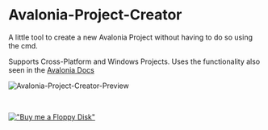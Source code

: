 # Avalonia-Project-Creator
A little tool to create a new Avalonia Project without having to do so using the cmd.

Supports Cross-Platform and Windows Projects.
Uses the functionality also seen in the [Avalonia Docs](https://docs.avaloniaui.net/)

![Avalonia-Project-Creator-Preview](https://github.com/Der-Floh/Avalonia-Project-Creator/assets/65826571/96a68856-4076-4e7b-b7f5-782438113f7e)

<br/>

[!["Buy me a Floppy Disk"](https://www.buymeacoffee.com/assets/img/custom_images/orange_img.png)](https://www.buymeacoffee.com/der_floh)
